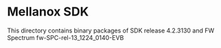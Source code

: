 Mellanox SDK
=============

This directory contains binary packages of SDK release 4.2.3130 and FW Spectrum fw-SPC-rel-13_1224_0140-EVB
